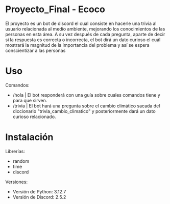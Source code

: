 # Proyecto_Final - Ecoco
El proyecto es un bot de discord el cual consiste en hacerle una trivia al usuario relacionada al medio ambiente, mejorando los conocimientos de las personas en esta área. A su vez después de cada pregunta, aparte de decir si la respuesta es correcta o incorrecta, el bot dirá un dato curioso el cuál mostrará la magnitud de la importancia del problema y así se espera conscientizar a las personas

# Uso
Comandos:
- /hola  |  El bot responderá con una guía sobre cuales comandos tiene y para que sirven.
- /trivia  |  El bot hará una pregunta sobre el cambio climático sacada del diccionario "trivia_cambio_climatico" y posteriormente dará un dato curioso relacionado.

# Instalación
Librerías:
- random
- time
- discord

Versiones:
- Versión de Python: 3.12.7
- Versión de Discord: 2.5.2
